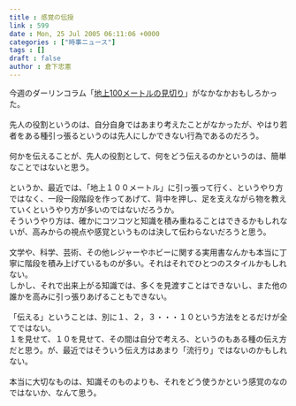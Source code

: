 ```yaml
---
title : 感覚の伝授
link : 599
date : Mon, 25 Jul 2005 06:11:06 +0000
categories : ["時事ニュース"]
tags : []
draft : false
author : 倉下忠憲
---
```


今週のダーリンコラム「<A HREF="http://www.1101.com/darling_column/index.html" TARGET="_blank">地上100メートルの見切り</A>」がなかなかおもしろかった。<BR><BR>先人の役割というのは、自分自身ではあまり考えたことがなかったが、やはり若者をある種引っ張るというのは先人にしかできない行為であるのだろう。<BR><BR>何かを伝えることが、先人の役割として、何をどう伝えるのかというのは、簡単なことではないと思う。<BR><BR>というか、最近では、「地上１００メートル」に引っ張って行く、というやり方ではなく、一段一段階段を作ってあげて、背中を押し、足を支えながら物を教えていくというやり方が多いのではないだろうか。<BR>そういうやり方は、確かにコツコツと知識を積み重ねることはできるかもしれないが、高みからの視点や感覚というものは決して伝わらないだろうと思う。<BR><BR>文学や、科学、芸術、その他レジャーやホビーに関する実用書なんかも本当に丁寧に階段を積み上げているものが多い。それはそれでひとつのスタイルかもしれない。<BR>しかし、それで出来上がる知識では、多くを見渡すことはできないし、また他の誰かを高みに引っ張りあげることもできない。<BR><BR>「伝える」ということは、別に１、２，３・・・１０という方法をとるだけが全てではない。<BR>１を見せて、１０を見せて、その間は自分で考えろ、というのもある種の伝え方だと思う。が、最近ではそういう伝え方はあまり「流行り」ではないのかもしれない。<BR><BR>本当に大切なものは、知識そのものよりも、それをどう使うかという感覚のなのではないか、なんて思う。<br><br>

